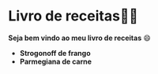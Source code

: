# Livro de receitas:man_cook: 

**Seja bem vindo ao meu livro de receitas** :smile:

- **Strogonoff de frango** 
- **Parmegiana de carne** 
